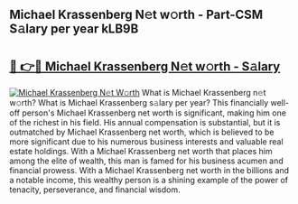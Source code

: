 ## Michael Krassenberg N𝚎t w𝚘rth - Part-CSM S𝚊lary per year kLB9B

# <h2><a href="http://gc1rq2z.nevu.top/?p=Michael+Krassenberg">🔗 👉🔴 Michael Krassenberg N𝚎t w𝚘rth - S𝚊lary</a></h2>

[![Michael Krassenberg N𝚎t W𝚘rth](https://i.imgur.com/Oavwk0R.jpeg)](http://gc1rq2z.nevu.top/?p=Michael+Krassenberg)
What is Michael Krassenberg n𝚎t w𝚘rth? What is Michael Krassenberg s𝚊lary per year?
This financially well-off person's Michael Krassenberg net worth is significant, making him one of the richest in his field. His annual compensation is substantial, but it is outmatched by Michael Krassenberg net worth, which is believed to be more significant due to his numerous business interests and valuable real estate holdings. With a Michael Krassenberg net worth that places him among the elite of wealth, this man is famed for his business acumen and financial prowess. With a Michael Krassenberg net worth in the billions and a notable income, this wealthy person is a shining example of the power of tenacity, perseverance, and financial wisdom.
